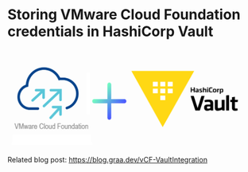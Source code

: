 # Storing VMware Cloud Foundation credentials in HashiCorp Vault

![Logo](header.png "Storing VMware Cloud Foundation credentials in HashiCorp Vault")

Related blog post: https://blog.graa.dev/vCF-VaultIntegration
